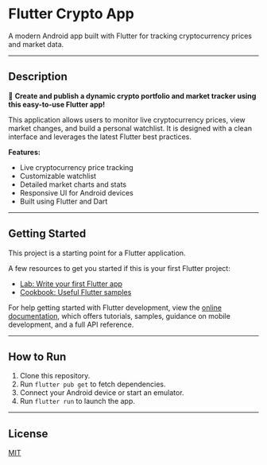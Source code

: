 # Flutter Crypto App

A modern Android app built with Flutter for tracking cryptocurrency prices and market data.

---

## Description

🚀 **Create and publish a dynamic crypto portfolio and market tracker using this easy-to-use Flutter app!**

This application allows users to monitor live cryptocurrency prices, view market changes, and build a personal watchlist. It is designed with a clean interface and leverages the latest Flutter best practices.

**Features:**
- Live cryptocurrency price tracking
- Customizable watchlist
- Detailed market charts and stats
- Responsive UI for Android devices
- Built using Flutter and Dart

---

## Getting Started

This project is a starting point for a Flutter application.

A few resources to get you started if this is your first Flutter project:

- [Lab: Write your first Flutter app](https://docs.flutter.dev/get-started/codelab)
- [Cookbook: Useful Flutter samples](https://docs.flutter.dev/cookbook)

For help getting started with Flutter development, view the
[online documentation](https://docs.flutter.dev/), which offers tutorials,
samples, guidance on mobile development, and a full API reference.

---

## How to Run

1. Clone this repository.
2. Run `flutter pub get` to fetch dependencies.
3. Connect your Android device or start an emulator.
4. Run `flutter run` to launch the app.

---

## License

[MIT](LICENSE)

